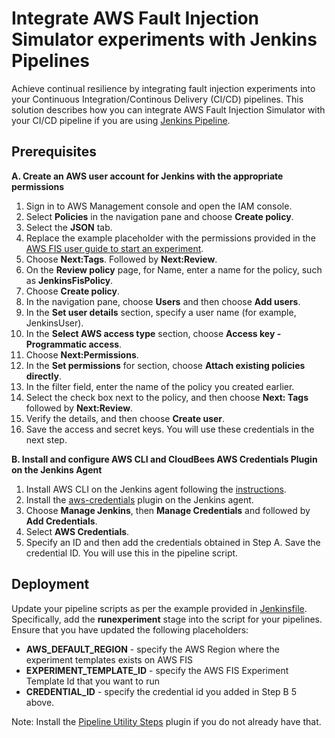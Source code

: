 # Integrate AWS Fault Injection Simulator experiments with Jenkins Pipelines

Achieve continual resilience by integrating fault injection experiments into your Continuous Integration/Continous Delivery (CI/CD) pipelines. This solution describes how you can integrate AWS Fault Injection Simulator with your CI/CD pipeline if you are using [Jenkins Pipeline](https://www.jenkins.io/doc/book/pipeline/). 

## Prerequisites

**A.	Create an AWS user account for Jenkins with the appropriate permissions**
1.	Sign in to AWS Management console and open the IAM console.
2.	Select **Policies** in the navigation pane and choose **Create policy**.
3.	Select the **JSON** tab.
4.	Replace the example placeholder with the permissions provided in the [AWS FIS user guide to start an experiment](https://docs.aws.amazon.com/fis/latest/userguide/security_iam_id-based-policy-examples.html#security-iam-policy-examples-start-experiment).
5.	Choose **Next:Tags**. Followed by **Next:Review**.
6.	On the **Review policy** page, for Name, enter a name for the policy, such as **JenkinsFisPolicy**.
7.	Choose **Create policy**.
8.	In the navigation pane, choose **Users** and then choose **Add users**.
9.	In the **Set user details** section, specify a user name (for example, JenkinsUser).
10.	In the **Select AWS access type** section, choose **Access key - Programmatic access**.
11.	Choose **Next:Permissions**.
12.	In the **Set permissions** for section, choose **Attach existing policies directly**.
13.	In the filter field, enter the name of the policy you created earlier.
14.	Select the check box next to the policy, and then choose **Next: Tags** followed by **Next:Review**.
15.	Verify the details, and then choose **Create user**.
16.	Save the access and secret keys. You will use these credentials in the next step.

**B.	Install and configure AWS CLI and CloudBees AWS Credentials Plugin on the Jenkins Agent**
1.	Install AWS CLI on the Jenkins agent following the [instructions](https://docs.aws.amazon.com/cli/latest/userguide/getting-started-install.html).
2.	Install the [aws-credentials](https://plugins.jenkins.io/aws-credentials/) plugin on the Jenkins agent.
3.	Choose **Manage Jenkins**, then **Manage Credentials** and followed by **Add Credentials**.
4.	Select **AWS Credentials**.
5.	Specify an ID and then add the credentials obtained in Step A. Save the credential ID. You will use this in the pipeline script.

## Deployment
Update your pipeline scripts as per the example provided in [Jenkinsfile](./Jenkinsfile). Specifically, add the  **runexperiment** stage into the script for your pipelines. Ensure that you have updated the following placeholders:
  * **AWS_DEFAULT_REGION** - specify the AWS Region where the experiment templates exists on AWS FIS 
  * **EXPERIMENT_TEMPLATE_ID** - specify the AWS FIS Experiment Template Id that you want to run
  * **CREDENTIAL_ID** - specify the credential id you added in Step B 5 above.

Note: Install the [Pipeline Utility Steps](https://www.jenkins.io/doc/pipeline/steps/pipeline-utility-steps/) plugin if you do not already have that.
